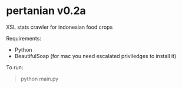 pertanian v0.2a
=========

XSL stats crawler for indonesian food crops


Requirements:
* Python
* BeautifulSoap (for mac you need escalated priviledges to install it)

To run:
> python main.py
